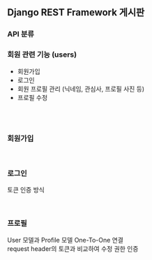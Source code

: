 ## Django REST Framework 게시판

### API 분류
### 회원 관련 기능 (users)
* 회원가입
* 로그인
* 회원 프로필 관리 (닉네임, 관심사, 프로필 사진 등)
* 프로필 수정

  
</br>
</br>


### 회원가입

</br>

### 로그인
토큰 인증 방식

</br>

### 프로필
User 모델과 Profile 모델 One-To-One 연결
</br>
request header의 토큰과 비교하여 수정 권한 인증 
